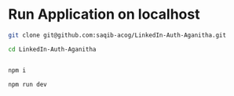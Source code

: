 # Run Application on localhost

``` bash
git clone git@github.com:saqib-acog/LinkedIn-Auth-Aganitha.git

cd LinkedIn-Auth-Aganitha

```

``` javascript

npm i

npm run dev

``` 


